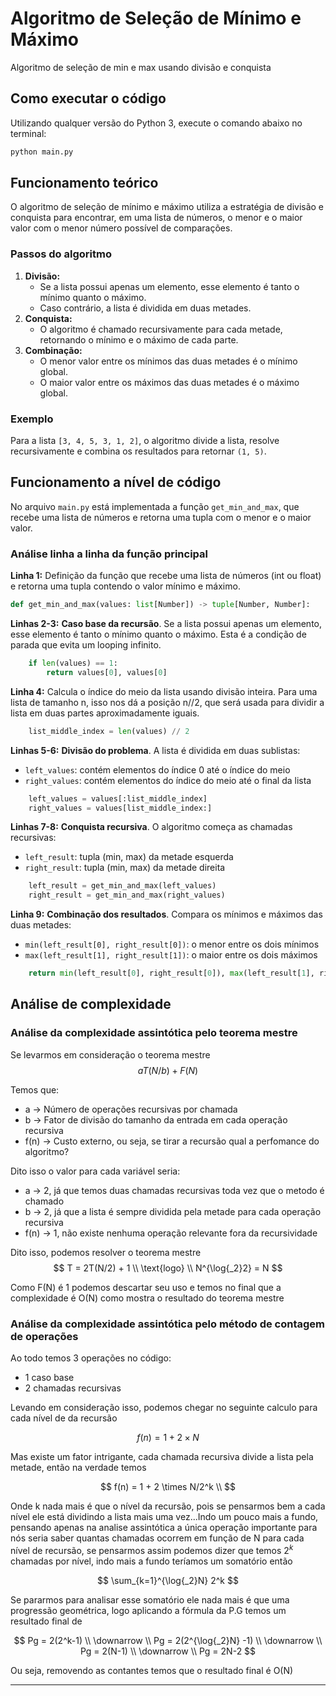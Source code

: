 # Algoritmo de Seleção de Mínimo e Máximo

Algoritmo de seleção de min e max usando divisão e conquista

## Como executar o código

Utilizando qualquer versão do Python 3, execute o comando abaixo no terminal:

```bash
python main.py
```

## Funcionamento teórico

O algoritmo de seleção de mínimo e máximo utiliza a estratégia de divisão e conquista para encontrar, em uma lista de números, o menor e o maior valor com o menor número possível de comparações.

### Passos do algoritmo

1. **Divisão:**
   - Se a lista possui apenas um elemento, esse elemento é tanto o mínimo quanto o máximo.
   - Caso contrário, a lista é dividida em duas metades.
2. **Conquista:**
   - O algoritmo é chamado recursivamente para cada metade, retornando o mínimo e o máximo de cada parte.
3. **Combinação:**
   - O menor valor entre os mínimos das duas metades é o mínimo global.
   - O maior valor entre os máximos das duas metades é o máximo global.

### Exemplo

Para a lista `[3, 4, 5, 3, 1, 2]`, o algoritmo divide a lista, resolve recursivamente e combina os resultados para retornar `(1, 5)`.

## Funcionamento a nível de código

No arquivo `main.py` está implementada a função `get_min_and_max`, que recebe uma lista de números e retorna uma tupla com o menor e o maior valor.

### Análise linha a linha da função principal

**Linha 1:** Definição da função que recebe uma lista de números (int ou float) e retorna uma tupla contendo o valor mínimo e máximo.

```python
def get_min_and_max(values: list[Number]) -> tuple[Number, Number]:
```

**Linhas 2-3:** **Caso base da recursão**. Se a lista possui apenas um elemento, esse elemento é tanto o mínimo quanto o máximo. Esta é a condição de parada que evita um looping infinito.

```python
    if len(values) == 1:
        return values[0], values[0]
```

**Linha 4:** Calcula o índice do meio da lista usando divisão inteira. Para uma lista de tamanho n, isso nos dá a posição n//2, que será usada para dividir a lista em duas partes aproximadamente iguais.

```python
    list_middle_index = len(values) // 2
```

**Linhas 5-6:** **Divisão do problema**. A lista é dividida em duas sublistas:
- `left_values`: contém elementos do índice 0 até o índice do meio
- `right_values`: contém elementos do índice do meio até o final da lista

```python
    left_values = values[:list_middle_index]
    right_values = values[list_middle_index:]
```

**Linhas 7-8:** **Conquista recursiva**. O algoritmo começa as chamadas recursivas:
- `left_result`: tupla (min, max) da metade esquerda
- `right_result`: tupla (min, max) da metade direita

```python
    left_result = get_min_and_max(left_values)
    right_result = get_min_and_max(right_values)
```

**Linha 9:** **Combinação dos resultados**. Compara os mínimos e máximos das duas metades:
- `min(left_result[0], right_result[0])`: o menor entre os dois mínimos
- `max(left_result[1], right_result[1])`: o maior entre os dois máximos

```python
    return min(left_result[0], right_result[0]), max(left_result[1], right_result[1])
```

## Análise de complexidade

### Análise da complexidade assintótica pelo teorema mestre

Se levarmos em consideração o teorema mestre
$$
aT(N/b) + F(N)
$$

Temos que:
- a -> Número de operações recursivas por chamada
- b -> Fator de divisão do tamanho da entrada em cada operação recursiva
- f(n) -> Custo externo, ou seja, se tirar a recursão qual a perfomance do algoritmo?

Dito isso o valor para cada variável seria:
- a -> 2, já que temos duas chamadas recursivas toda vez que o metodo é chamado
- b -> 2, já que a lista é sempre dividida pela metade para cada operação recursiva
- f(n) -> 1, não existe nenhuma operação relevante fora da recursividade

Dito isso, podemos resolver o teorema mestre
$$
T = 2T(N/2) + 1 \\
\text{logo} \\
N^{\log{_2}2} = N
$$

Como F(N) é 1 podemos descartar seu uso e temos no final que a complexidade é O(N) como mostra o resultado do teorema mestre

### Análise da complexidade assintótica pelo método de contagem de operações

Ao todo temos 3 operações no código:

- 1 caso base
- 2 chamadas recursivas

Levando em consideração isso, podemos chegar no seguinte calculo para cada nível de da recursão

$$
f(n) = 1 + 2 \times N
$$

Mas existe um fator intrigante, cada chamada recursiva divide a lista pela metade, então na verdade temos 

$$
f(n) = 1 + 2 \times N/2^k \\
$$

Onde k nada mais é que o nível da recursão, pois se pensarmos bem a cada nível ele está dividindo a lista mais uma vez...Indo um pouco mais a fundo, pensando apenas na analise assintótica a única operação importante para nós seria saber quantas chamadas ocorrem em função de N para cada nível de recursão, se pensarmos assim podemos dizer que temos $2^k$ chamadas por nível, indo mais a fundo teríamos um somatório então 

$$
\sum_{k=1}^{\log{_2}N} 2^k
$$

Se pararmos para analisar esse somatório ele nada mais é que uma progressão geométrica, logo aplicando a fórmula da P.G temos um resultado final de 

$$
Pg = 2(2^k-1) \\
\downarrow \\
Pg = 2(2^{\log{_2}N} -1) \\
\downarrow \\
Pg = 2(N-1) \\
\downarrow \\
Pg = 2N-2
$$

Ou seja, removendo as contantes temos que o resultado final é O(N)

---
